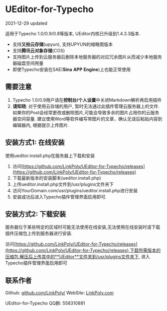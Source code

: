 UEditor-for-Typecho
===================

2021-12-29 updated

适用于Typecho 1.0/0.9/0.8等版本, UEditor内核已升级到1.4.3.3版本.

- 支持**又拍云存储**(upyun), 支持UPYUN的缩略图版本
- 支持**腾讯云对象存储**(COS)
- 支持图片上传到云服务器后删除本地服务器的对应冗余图片从而减少本地服务器磁盘空间用量
- 即使Typecho安装在SAE(**Sina** **APP** **Engine**)上也能正常使用


## 需要注意
1. Typecho 1.0/0.9用户请在**控制台/个人设置**中关闭Markdown解析再启用插件
2. **请知晓**: 对于使用云存储的用户, 暂时无法通过此插件管理云服务器上的文件. 如果你的Post会经常更改或删除图片,可能会导致多余的图片占用你的云服务器空间容量. 建议使用Word等软件编写带图片的文章，确认无误后粘贴内容到编辑器内, 根据提示上传图片.

## 安装方式1: 在线安装
使用ueditor.install.php在服务器上下载和安装

1. 访问[https://github.com/LinkPoly/UEditor-for-Typecho/releases](https://github.com/LinkPoly/UEditor-for-Typecho/releases)
2. 下载最新版本的安装脚本(ueditor.install.php)
3. 上传ueditor.install.php文件到/usr/plugins文件夹下
4. 访问YourDomain.com/usr/plugins/ueditor.install.php进行安装
5. 安装成功后进入Typecho插件管理界面启用即可.

## 安装方式2: 下载安装

服务器位于某些特定的区域时可能无法使用在线安装,无法使用在线安装时请下载插件压缩包上传到服务器进行安装.

访问[https://github.com/LinkPoly/UEditor-for-Typecho/releases](https://github.com/LinkPoly/UEditor-for-Typecho/releases),下载所需版本的压缩包,解压后上传其中的**UEditor**文件夹到/usr/plugins文件夹下, 进入Typecho插件管理界面启用即可

## 联系作者

Github: [github.com/LinkPoly/](https://github.com/LinkPoly/)
WebSite: [LinkPoly.com](http://linkpoly.com)

UEditor-for-Typecho QQ群: 558310881
